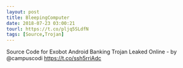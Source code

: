 ```yaml
---
layout: post
title: BleepingComputer
date: 2018-07-23 03:00:21
tourl: https://t.co/pljq5SLdfN
tags: [Source,Trojan]
---
```

Source Code for Exobot Android Banking Trojan Leaked Online - by @campuscodi
https://t.co/ssh5rriAdc